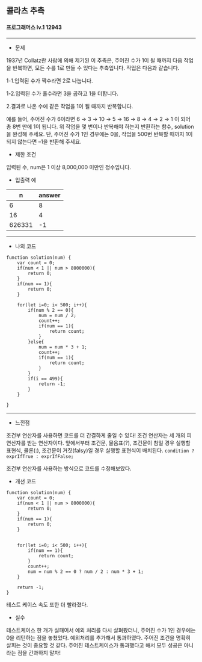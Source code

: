## 콜라츠 추측
#### 프로그래머스 lv.1 12943
------
* 문제

1937년 Collatz란 사람에 의해 제기된 이 추측은, 주어진 수가 1이 될 때까지 다음 작업을 반복하면, 모든 수를 1로 만들 수 있다는 추측입니다. 작업은 다음과 같습니다.

1-1.입력된 수가 짝수라면 2로 나눕니다. 

1-2.입력된 수가 홀수라면 3을 곱하고 1을 더합니다.

2.결과로 나온 수에 같은 작업을 1이 될 때까지 반복합니다. 

예를 들어, 주어진 수가 6이라면 6 → 3 → 10 → 5 → 16 → 8 → 4 → 2 → 1 이 되어 총 8번 만에 1이 됩니다. 위 작업을 몇 번이나 반복해야 하는지 반환하는 함수, solution을 완성해 주세요. 단, 주어진 수가 1인 경우에는 0을, 작업을 500번 반복할 때까지 1이 되지 않는다면 –1을 반환해 주세요.

* 제한 조건

입력된 수, num은 1 이상 8,000,000 미만인 정수입니다.

* 입출력 예

|n|answer|
|------|---|
|6|8|
|16|4|
|626331|-1|

-----
* 나의 코드

```
function solution(num) {
    var count = 0;
    if(num < 1 || num > 8000000){
        return 0;
    }
    if(num == 1){
        return 0;
    }
    
    for(let i=0; i< 500; i++){
        if(num % 2 == 0){
            num = num / 2;
            count++;
            if(num == 1){
                return count;
            }
        }else{
            num = num * 3 + 1;
            count++;
            if(num == 1){
                return count;
            }
        }
        if(i == 499){
            return -1;
        }
    }

}
```
----
* 느낀점

조건부 연산자를 사용하면 코드를 더 간결하게 줄일 수 있다! 조건 연산자는 세 개의 피연산자를 받는 연산자이다. 앞에서부터 조건문, 물음표(?), 조건문이 참일 경우 실행할 표현식, 콜론(:), 조건문이 거짓(falsy)일 경우 실행할 표현식이 배치된다. `condition ? exprIfTrue : exprIfFalse;`

조건부 연산자를 사용하는 방식으로 코드를 수정해보았다.

* 개선 코드

```
function solution(num) {
    var count = 0;
    if(num < 1 || num > 8000000){
        return 0;
    }
    if(num == 1){
        return 0;
    }
    
    
    for(let i=0; i< 500; i++){
        if(num == 1){
            return count;
        }
        count++;
        num = num % 2 == 0 ? num / 2 : num * 3 + 1; 
    }
    
    return -1;
}
```
테스트 케이스 속도 또한 더 빨라졌다.

* 실수

테스트케이스 한 개가 실패여서 예외 처리를 다시 살펴봤더니, 주어진 수가 1인 경우에는 0을 리턴하는 점을 놓쳤었다. 예외처리를 추가해서 통과하였다. 주어진 조건을 명확히 살피는 것이 중요할 것 같다. 주어진 테스트케이스가 통과했다고 해서 모두 성공은 아니라는 점을 간과하지 말자!